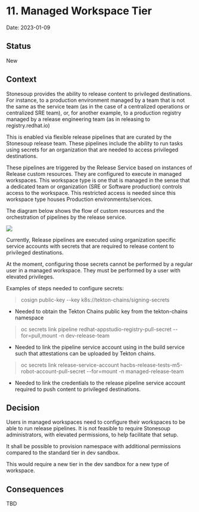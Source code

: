 # 11. Managed Workspace Tier

Date: 2023-01-09

## Status

New

## Context

Stonesoup provides the ability to release content to privileged destinations.
For instance, to a production environment managed by a team that is not the same as the service team (as in the case of a centralized operations or centralized SRE team), or, for another example, to a production registry managed by a release engineering team (as in releasing to registry.redhat.io)

This is enabled via flexible release pipelines that are curated by the Stonesoup release team.
These pipelines include the ability to run tasks using secrets for an organization that are needed to access privileged destinations.

These pipelines are triggered by the Release Service based on instances of Release custom resources. They are configured to execute in managed workspaces. This workspace type is one that is managed in the sense that a dedicated team or organization (SRE or Software production) controls access to the workspace.
This restricted access is needed since this workspace type houses Production environments/services.

The diagram below shows the flow of custom resources and the orchestration of pipelines by the release service.

![](../diagrams/release-service/hacbs-release-service-data-flow.jpg)

Currently, Release pipelines are executed using organization specific service accounts with secrets that are required to
release content to privileged destinations.

At the moment, configuring those secrets cannot be performed by a regular user in a managed workspace.
They must be performed by a user with elevated privileges.

Examples of steps needed to configure secrets:

> cosign public-key --key k8s://tekton-chains/signing-secrets

- Needed to obtain the Tekton Chains public key from the tekton-chains namespace

> oc secrets link pipeline redhat-appstudio-registry-pull-secret --for=pull,mount -n dev-release-team

- Needed to link the pipeline service account using in the build service such that attestations can be uploaded by Tekton chains.

> oc secrets link release-service-account hacbs-release-tests-m5-robot-account-pull-secret --for=mount -n managed-release-team

- Needed to link the credentials to the release pipeline service account required to push content to privileged destinations.

## Decision

Users in managed workspaces need to configure their workspaces to be able to run release pipelines. It is not feasible to require Stonesoup administrators, with elevated permissions, to help facilitate that setup.

It shall be possible to provision namespace with additional permissions compared to the standard tier in dev sandbox.

This would require a new tier in the dev sandbox for a new type of workspace.

## Consequences

TBD
